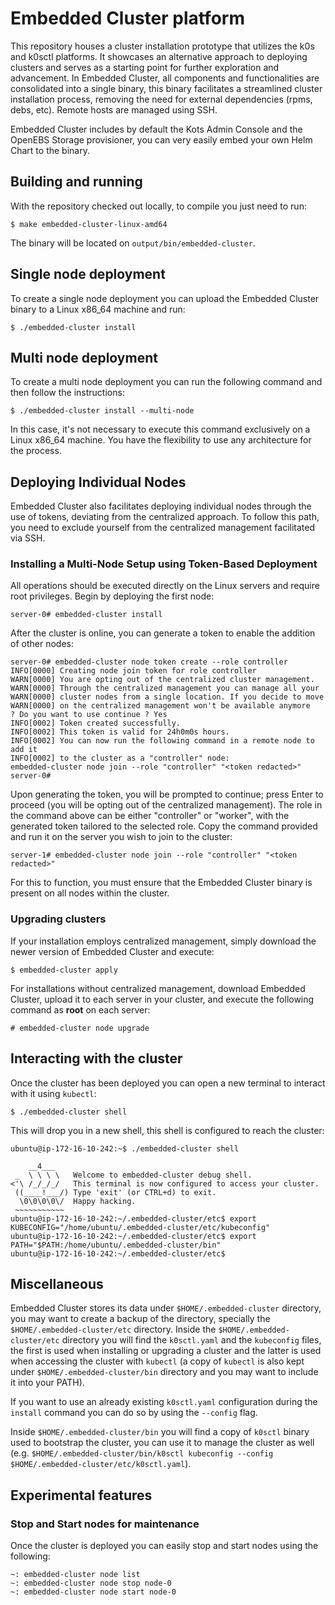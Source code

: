 # Embedded Cluster platform

This repository houses a cluster installation prototype that utilizes the k0s and k0sctl platforms.
It showcases an alternative approach to deploying clusters and serves as a starting point for further exploration and advancement.
In Embedded Cluster, all components and functionalities are consolidated into a single binary, this binary facilitates a streamlined cluster installation process, removing the need for external dependencies (rpms, debs, etc).
Remote hosts are managed using SSH.

Embedded Cluster includes by default the Kots Admin Console and the OpenEBS Storage provisioner, you can very easily embed your own Helm Chart to the binary.

## Building and running

With the repository checked out locally, to compile you just need to run:

```
$ make embedded-cluster-linux-amd64
```

The binary will be located on `output/bin/embedded-cluster`.

## Single node deployment

To create a single node deployment you can upload the Embedded Cluster binary to a Linux x86_64 machine and run:

```
$ ./embedded-cluster install
```

## Multi node deployment

To create a multi node deployment you can run the following command and then follow the instructions:

```
$ ./embedded-cluster install --multi-node
```

In this case, it's not necessary to execute this command exclusively on a Linux x86_64 machine. You have the flexibility to use any architecture for the process.

## Deploying Individual Nodes

Embedded Cluster also facilitates deploying individual nodes through the use of tokens, deviating from the centralized approach.
To follow this path, you need to exclude yourself from the centralized management facilitated via SSH.

### Installing a Multi-Node Setup using Token-Based Deployment

All operations should be executed directly on the Linux servers and require root privileges.
Begin by deploying the first node:

```
server-0# embedded-cluster install
```

After the cluster is online, you can generate a token to enable the addition of other nodes:

```
server-0# embedded-cluster node token create --role controller
INFO[0000] Creating node join token for role controller
WARN[0000] You are opting out of the centralized cluster management.
WARN[0000] Through the centralized management you can manage all your
WARN[0000] cluster nodes from a single location. If you decide to move
WARN[0000] on the centralized management won't be available anymore
? Do you want to use continue ? Yes
INFO[0002] Token created successfully.
INFO[0002] This token is valid for 24h0m0s hours.
INFO[0002] You can now run the following command in a remote node to add it
INFO[0002] to the cluster as a "controller" node:
embedded-cluster node join --role "controller" "<token redacted>"
server-0#
```

Upon generating the token, you will be prompted to continue; press Enter to proceed (you will be opting out of the centralized management).
The role in the command above can be either "controller" or "worker", with the generated token tailored to the selected role.
Copy the command provided and run it on the server you wish to join to the cluster:

```
server-1# embedded-cluster node join --role "controller" "<token redacted>"
```

For this to function, you must ensure that the Embedded Cluster binary is present on all nodes within the cluster.


### Upgrading clusters

If your installation employs centralized management, simply download the newer version of Embedded Cluster and execute:

```
$ embedded-cluster apply
```

For installations without centralized management, download Embedded Cluster, upload it to each server in your cluster, and execute the following command as **root** on each server:

```
# embedded-cluster node upgrade
```

## Interacting with the cluster

Once the cluster has been deployed you can open a new terminal to interact with it using `kubectl`:

```
$ ./embedded-cluster shell
```

This will drop you in a new shell, this shell is configured to reach the cluster:

```
ubuntu@ip-172-16-10-242:~$ ./embedded-cluster shell

    __4___
 _  \ \ \ \   Welcome to embedded-cluster debug shell.
<'\ /_/_/_/   This terminal is now configured to access your cluster.
 ((____!___/) Type 'exit' (or CTRL+d) to exit.
  \0\0\0\0\/  Happy hacking.
 ~~~~~~~~~~~
ubuntu@ip-172-16-10-242:~/.embedded-cluster/etc$ export KUBECONFIG="/home/ubuntu/.embedded-cluster/etc/kubeconfig"
ubuntu@ip-172-16-10-242:~/.embedded-cluster/etc$ export PATH="$PATH:/home/ubuntu/.embedded-cluster/bin"
ubuntu@ip-172-16-10-242:~/.embedded-cluster/etc$
```

## Miscellaneous

Embedded Cluster stores its data under `$HOME/.embedded-cluster` directory, you may want to create a backup of the directory, specially the `$HOME/.embedded-cluster/etc` directory.  Inside the `$HOME/.embedded-cluster/etc` directory you will find the `k0sctl.yaml` and the `kubeconfig` files, the first is used when installing or upgrading a cluster and the latter is used when accessing the cluster with `kubectl` (a copy of `kubectl` is also kept under `$HOME/.embedded-cluster/bin` directory and you may want to include it into your PATH).

If you want to use an already existing `k0sctl.yaml` configuration during the `install` command you can do so by using the `--config` flag.

Inside `$HOME/.embedded-cluster/bin` you will find a copy of `k0sctl` binary used to bootstrap the cluster, you can use it to manage the cluster as well (e.g. `$HOME/.embedded-cluster/bin/k0sctl kubeconfig --config $HOME/.embedded-cluster/etc/k0sctl.yaml`).

## Experimental features

### Stop and Start nodes for maintenance

Once the cluster is deployed you can easily stop and start nodes using the following:

```
~: embedded-cluster node list
~: embedded-cluster node stop node-0
~: embedded-cluster node start node-0
```
